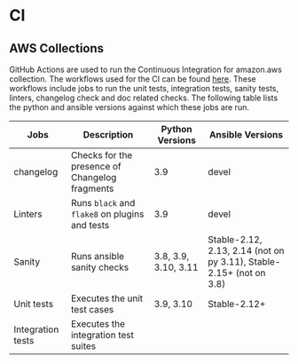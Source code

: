 # CI

## AWS Collections

GitHub Actions are used to run the Continuous Integration for amazon.aws collection. The workflows used for the CI can be found [here](https://github.com/ansible-collections/amazon.aws/tree/main/.github/workflows). These workflows include jobs to run the unit tests, integration tests, sanity tests, linters, changelog check and doc related checks. The following table lists the python and ansible versions against which these jobs are run.

| Jobs | Description | Python Versions | Ansible Versions |
| ------ |-------| ------ | -----------|
| changelog |Checks for the presence of Changelog fragments | 3.9 | devel |
| Linters | Runs `black` and `flake8` on plugins and tests | 3.9 | devel |
| Sanity | Runs ansible sanity checks | 3.8, 3.9, 3.10, 3.11 | Stable-2.12, 2.13, 2.14 (not on py 3.11), Stable-2.15+ (not on 3.8) |
| Unit tests | Executes the unit test cases | 3.9, 3.10 | Stable-2.12+ |
| Integration tests | Executes the integration test suites| <TBA> | <TBA> |
